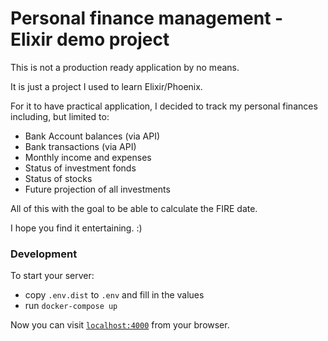 # Personal finance management - Elixir demo project

This is not a production ready application by no means.

It is just a project I used to learn Elixir/Phoenix.

For it to have practical application, I decided to track my personal finances including, but limited to:
 - Bank Account balances (via API)
 - Bank transactions (via API)
 - Monthly income and expenses
 - Status of investment fonds
 - Status of stocks
 - Future projection of all investments

All of this with the goal to be able to calculate the FIRE date.

I hope you find it entertaining. :)

### Development

To start your server:
 - copy `.env.dist` to `.env` and fill in the values
 - run `docker-compose up`

Now you can visit [`localhost:4000`](http://localhost:4000) from your browser.
